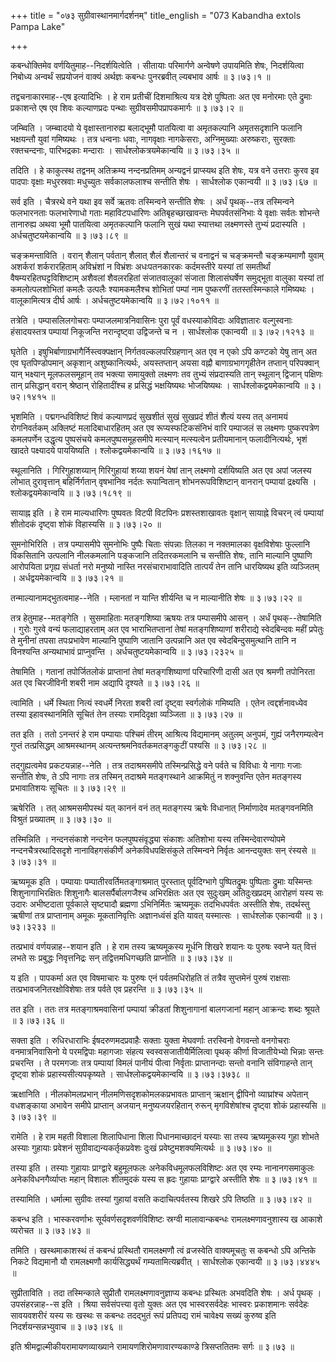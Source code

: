 +++
title = "०७३ सुग्रीवास्थानमार्गदर्शनम्"
title_english = "073 Kabandha extols Pampa Lake"

+++


कबन्धोक्तिमेव वर्णयितुमाह--निदर्शयित्वेति । सीतायाः परिमार्गणे अन्वेषणे
उपायमिति शेषः, निदर्शयित्वा निबोध्य अन्वर्थं सप्रयोजनं वाक्यं अर्थज्ञः
कबन्धः पुनरब्रवीत् ल्यबभाव आर्षः  ॥  ३।७३।१  ॥   

  

तद्वचनाकारमाह--एष इत्यादिभिः । हे राम प्रतीचीं दिशमाश्रित्य यत्र देशे
पुष्पिताः अत एव मनोरमाः एते द्रुमाः प्रकाशन्ते एष एव शिवः कल्याणप्रदः
पन्थाः सुग्रीवसमीपप्रापकमार्गः  ॥  ३।७३।२  ॥   

  

जम्ब्विति । जम्ब्वादयो ये वृक्षास्तानारुह्य बलाद्भूमौ पातयित्वा वा
अमृतकल्पानि अमृतसदृशानि फलानि भक्षयन्तौ युवां गमिष्यथः । तत्र धन्वनाः
धवाः, नागवृक्षाः नागकेसराः, अग्निमुख्याः अरुष्कराः, सुरक्ताः
रक्तचन्दनाः, पारिभद्रकाः मन्दाराः । सार्धश्लोकत्रयमेकान्वयि  ॥  ३।७३।३५
 ॥   

  

तदिति । हे काकुत्स्थ तद्वनम् अतिक्रम्य नन्दनप्रतिमम् अन्यद्वनं
प्राप्स्यथ इति शेषः, यत्र वने उत्तराः कुरव इव पादपाः वृक्षाः मधुरस्रवाः
मधुच्युतः सर्वकालफलाश्च सन्तीति शेषः । सार्धश्लोक एकान्वयी  ॥  ३।७३।६७
 ॥   

  

सर्व इति । चैत्ररथे वने यथा इव सर्वे ऋतवः तस्मिन्वने सन्तीति शेषः ।
अर्धं पृथक्--तत्र तस्मिन्वने फलभारनताः फलभारेणाधो गताः महाविटपधारिणः
अतिबृहच्छाखावन्तः मेघपर्वतसंनिभाः ये वृक्षाः सर्वतः शोभन्ते तानारुह्य
अथवा भूमौ पातयित्वा अमृतकल्पानि फलानि सुखं यथा स्यात्तथा लक्ष्मणस्ते
तुभ्यं प्रदास्यति । अर्धचतुष्टयमेकान्वयि  ॥  ३।७३।८९  ॥   

  

चङ्क्रमन्ताविति । वरान् शैलान् पर्वतान् शैलात् शैलं शैलान्तरं च वनाद्वनं
च चङ्क्रमन्तौ चङ्क्रम्यमाणौ युवाम् अशर्करां शर्करारहिताम् अविभ्रंशां न
विभ्रंशः अधःपतनकारकः कर्दमस्तीरे यस्यां तां समतीर्थां
वैषम्यरहितघट्टविशिष्टाम् अशैवलां शैवलरहितां संजातवालूकां संजाता
शिलासंघर्षेण समुद्भूता वालुका यस्यां तां कमलोत्पलशोभितां कमलैः उत्पलैः
श्यामकमलैश्च शोभितां पम्पां नाम पुष्करणीं ततस्तस्मिन्काले गमिष्यथः ।
वालूकामित्यत्र दीर्घ आर्षः । अर्धचतुष्टयमेकान्वयि  ॥  ३।७२।१०११  ॥   

  

तत्रेति । पम्पासलिलगोचराः पम्पाजलमात्रनिवासिनः पुरा पूर्वं वधस्याकोविदाः
अविज्ञातारः वल्गुस्वनाः हंसादयस्तत्र पम्पायां निकूजन्ति नरान्दृष्ट्वा
उद्विजन्ते च न । सार्धश्लोक एकान्वयी  ॥  ३।७२।१२१३  ॥   

  

घृतेति । इषुभिर्बाणाग्रभागैर्निस्त्वक्पक्षान् निर्गतवल्कलपरिग्रहणान् अत
एव न एको ऽपि कण्टको येषु तान् अत एव घृतपिण्डोपमान् अकृशान्
अशुष्कानित्यर्थः, अयस्तप्तान् अयसा वह्नौ बाणाग्रभागगृहीतेन तप्तान्
परिपक्वान् यान् भक्ष्यान् मूलफलसमूहान् तव भक्त्या समायुक्तो लक्ष्मणः तव
तुभ्यं संप्रदास्यति तान् स्थूलान् द्विजान् पक्षिणः तान् प्रसिद्धान्
वरान् श्रेष्ठान् रोहितादींश्च ह प्रसिद्धं भक्षयिष्यथः भोजयिष्यथः ।
सार्धश्लोकद्वयमेकान्वयि  ॥  ३।७२।१४१५  ॥   

  

भृशमिति । पद्मगन्धविशिष्टं शिवं कल्याणप्रदं सुखशीतं सुखं सुखप्रदं शीतं
शैत्यं यस्य तत् अनामयं रोगनिवर्तकम् अक्लिष्टं मलादिबाधारहितम् अत एव
रूप्यस्फटिकसंनिभं वारि पम्पाजलं स लक्ष्मणः पुष्करपत्रेण कमलपर्णेन
उद्धृत्य पुष्पसंचये कमलपुष्पसमूहसमीपे मत्स्यान् मत्स्यत्वेन प्रतीयमानान्
फलादीनित्यर्थः, भृशं खादते पक्ष्यादये पाययिष्यति । श्लोकद्वयमेकान्वयि  ॥ 
३।७३।१६१७  ॥   

  

स्थूलानिति । गिरिगुहाशय्यान् गिरिगुहायां शय्या शयनं येषां तान् लक्ष्मणो
दर्शयिष्यति अत एव अपां जलस्य लोभात् दुरावृत्तान् बहिर्निर्गतान् वृषभानिव
नर्दतः रूपान्वितान् शोभनरूपविशिष्टान् वानरान् पम्पायां द्रक्ष्यसि ।
श्लोकद्वयमेकान्वयि  ॥  ३।७३।१८१९  ॥   

  

सायाह्न इति । हे राम माल्यधारिणः पुष्पवतः विटपी विटपिनः प्रशस्तशाखावतः
वृक्षान् सायाह्ने विचरन् त्वं पम्पायां शीतोदकं दृष्ट्वा शोकं विहास्यसि
 ॥  ३।७३।२०  ॥   

  

सुमनोभिरिति । तत्र पम्पासमीपे सुमनोभिः पुष्पैः चिताः संपन्नाः तिलका न
नक्तमालका वृक्षविशेषाः फुल्लानि विकसितानि उत्पलानि नीलकमलानि पङ्कजानि
तदितरकमलानि च सन्तीति शेषः, तानि माल्यानि पुष्पाणि आरोपयिता प्रगृह्य
संधर्ता नरो मनुष्यो नास्ति नरसंचाराभावादिति तात्पर्यं तेन तानि धारयिष्यथ
इति व्यञ्जितम् । अर्धद्वयमेकान्वयि  ॥  ३।७३।२१  ॥   

  

तन्माल्यानामद्भुतत्वमाह--नेति । म्लानतां न यान्ति शीर्यन्ति च न
माल्यानीति शेषः  ॥  ३।७३।२२  ॥   

  

तत्र हेतुमाह--मतङ्गेति । सुसमाहिताः मतङ्गशिष्या ऋषयः तत्र पम्पासमीपे
आसन् । अर्धं पृथक्--तेषामिति । गुरोः गुरवे वन्यं फलाद्याहरताम् अत एव
भाराभितप्तानां तेषां मतङ्गशिष्याणां शरीराद्ये स्वेदबिन्दवः महीं प्रपेतुः
ते मुनीनां तपसा तपःप्रभावेण माल्यानि पुष्पाणि जातानि उत्पन्नानि अत एव
स्वेदबिन्दुसमुत्थानि तानि न विनश्यन्ति अन्यथाभावं प्राप्नुवन्ति ।
अर्धचतुष्टयमेकान्वयि  ॥  ३।७३।२३२५  ॥   

  

तेषामिति । गतानां तपोर्जितलोकं प्राप्तानां तेषां मतङ्गशिष्याणां
परिचारिणी दासी अत एव श्रमणी तपोनिरता अत एव चिरजीविनी शबरी नाम अद्यापि
दृश्यते  ॥  ३।७३।२६  ॥   

  

त्वामिति । धर्मे स्थिता नित्यं स्वधर्मे निरता शबरी त्वां दृष्ट्वा
स्वर्गलोकं गमिष्यति । एतेन त्वद्दर्शनावध्येव तस्या इहावस्थानमिति सूचितं
तेन तस्याः रामदिदृक्षा व्यञ्जिता  ॥  ३।७३।२७  ॥   

  

तत इति । ततो ऽनन्तरं हे राम पम्पायाः पश्चिमं तीरम् आश्रित्य विद्यमानम्
अतुलम् अनुपमं, गुह्यं जनैरगम्यत्वेन गुप्तं तत्प्रसिद्धम् आश्रमस्थानम्
अत्यन्तश्रमनिवर्तकमतङ्गकुटीं पश्यसि  ॥  ३।७३।२८  ॥   

  

तद्गुह्यत्वमेव प्रकटयन्नाह--नेति । तत्र तदाश्रमसमीपे तस्मिन्प्रसिद्धे
वने पर्वते च विविधाः ये नागाः गजाः सन्तीति शेषः, ते ऽपि नागाः तत्र
तस्मिन् तदाश्रमे मतङ्गस्थाने आक्रमितुं न शक्नुवन्ति एतेन मतङ्गस्य
प्रभावातिशयः सूचितः  ॥  ३।७३।२९  ॥   

  

ऋषेरिति । तत् आश्रमसमीपस्थं यत् काननं वनं तत् मतङ्गस्य ऋषेः विधानात्
निर्माणादेव मतङ्गवनमिति विश्रुतं प्रख्यातम्  ॥  ३।७३।३०  ॥   

  

तस्मिन्निति । नन्दनसंकाशे नन्दनेन फलपुष्पसंवृद्ध्या संकाशः अतिशोभा यस्य
तस्मिन्देवारण्योपमे नन्दनचैत्ररथादिसदृशे नानाविहगसंकीर्णे
अनेकविधपक्षिसंकुले तस्मिन्वने निर्वृतः आनन्दयुक्तः सन् रंस्यसे  ॥ 
३।७३।३१  ॥   

  

ऋष्यमूक इति । पम्पायाः पम्पातीरवर्तिमतङ्गाश्रमात् पुरस्तात्
पूर्वदिग्भागे पुष्पितद्रुमः पुष्पिताः द्रुमाः यस्मिन्तः
शिशुनागाभिरक्षितः शिशुनागैः बालसर्पैर्बालगजैश्च अभिरक्षितः अत एव
सुदुःखम् अतिदुःखप्रदम् आरोहणं यस्य सः उदारः अभीष्टदाता पूर्वकाले
सृष्ट्यादौ ब्रह्मणा ऽभिनिर्मितः ऋष्यमूकः तदभिधपर्वतः अस्तीति शेषः,
तदर्थस्तु ऋषीणां तत्र प्राप्तानाम् अमूकः मूकतानिवृत्तिः अज्ञानध्वंसं इति
यावत् यस्मात्सः । सार्धश्लोक एकान्वयी  ॥  ३।७३।३२३३  ॥   

  

तत्प्रभावं वर्णयन्नाह--शयान इति । हे राम तस्य ऋष्यमूकस्य मूर्धनि शिखरे
शयानः यः पुरुषः स्वप्ने यत् वित्तं लभते सः प्रबुद्धः निवृत्तनिद्रः सन्
तद्वित्तमधिगच्छति प्राप्नोति  ॥  ३।७३।३४  ॥   

  

य इति । पापकर्मा अत एव विषमाचारः यः पुरुषः एनं पर्वतमधिरोहति तं तत्रैव
सुप्तमेनं पुरुषं राक्षसाः तत्प्रभावजनितरक्षोविशेषाः तत्र पर्वते एव
प्रहरन्ति  ॥  ३।७३।३५  ॥   

  

तत इति । ततः तत्र मतङ्गाश्रमवासिनां पम्पायां क्रीडतां शिशुनागानां
बालगजानां महान् आक्रन्दः शब्दः श्रूयते  ॥  ३।७३।३६  ॥   

  

सक्ता इति । रुधिरधाराभिः ईषदरुणमदप्रवाहैः सक्ताः युक्ता मेघवर्णाः
तरस्विनो वेगवन्तो वनगोचराः वनमात्रनिवासिनो ये परमद्विपाः महागजाः संहत्य
स्वस्वसजातीयैर्मिलित्वा पृथक् कीर्णा विजातीयेभ्यो भिन्नाः सन्तः
प्रचरन्ति । ते परमगजाः तत्र पम्पायां विमलं पानीयं पीत्वा निर्वृताः
प्राप्तानन्दाः सन्तो वनानि संविगाहन्ते तान् दृष्ट्वा शोकं
प्रहास्यसीत्यपकृष्यते । सार्धश्लोकद्वयमेकान्वयि  ॥  ३।७३।३७३८  ॥   

  

ऋक्षानिति । नीलकोमलप्रभान् नीलमणिसदृशकोमलकप्रभावतः प्राप्तान् ऋक्षान्
द्वीपिनो व्याघ्रांश्च अपेतान् वधशङ्काया अभावेन समीपे प्राप्तान् अजयान्
मनुष्यजयरहितान् रुरून् मृगविशेषांश्च दृष्ट्वा शोकं प्रहास्यसि  ॥  ३।७३।३९
 ॥   

  

रामेति । हे राम महती विशाला शिलापिधाना शिला पिधानमाच्छादनं यस्याः सा
तस्य ऋष्यमूकस्य गुहा शोभते अस्याः गुहायाः प्रवेशनं
सुग्रीवाद्यन्यकर्तृकप्रवेशः दुःखं प्रवेष्टुमशक्यमित्यर्थः  ॥  ३।७३।४०
 ॥   

  

तस्या इति । तस्याः गुहायाः प्राग्द्वारे बहुमूलफलः अनेकविधमूलफलविशिष्टः
अत एव रम्यः नानानगसमाकुलः अनेकविधनगैर्व्याप्तः महान् विशालः शीतमुदकं
यस्य स ह्रदः गुहायाः प्राग्द्वारे अस्तीति शेषः  ॥  ३।७३।४१  ॥   

  

तस्यामिति । धर्मात्मा सुग्रीवः तस्यां गुहायां वसति कदाचित्पर्वतस्य शिखरे
ऽपि तिष्ठति  ॥  ३।७३।४२  ॥   

  

कबन्ध इति । भास्करवर्णाभः सूर्यवर्णसदृशवर्णविशिष्टः स्रग्वी
मालावान्कबन्धः रामलक्ष्मणावनुशास्य ख आकाशे व्यरोचत  ॥  ३।७३।४३  ॥   

  

तमिति । खस्थमाकाशस्थं तं कबन्धं प्रस्थितौ रामलक्ष्मणौ त्वं व्रजस्वेति
वाक्यमूचतुः स कबन्धो ऽपि अन्तिके निकटे विद्यमानौ यौ रामलक्ष्मणौ
कार्यसिद्ध्यर्थं गम्यतामित्यब्रवीत् । सार्धश्लोक एकान्वयी  ॥  ३।७३।४४४५
 ॥   

  

सुप्रीताविति । तदा तस्मिन्काले सुप्रीतौ रामलक्ष्मणावनुज्ञाप्य कबन्धः
प्रस्थितः अभवदिति शेषः । अर्ध पृथक् । उपसंहरन्नाह--स इति । श्रिया
सर्वसंपत्त्या वृतो युक्तः अत एव भास्वरसर्वदेहः भास्वरः प्रकाशमानः
सर्वदेहः सावयवशरीरं यस्य सः खस्थः स कबन्धः तदद्भुतं रूपं प्रतिपद्य रामं
चावेक्ष्य सख्यं कुरुष्व इति निदर्शयन्सन्नभ्युवाच  ॥  ३।७३।४६  ॥   

  

इति श्रीमद्वाल्मीकीयरामायणव्याख्याने रामायणशिरोमणावारण्यकाण्डे
त्रिसप्ततितमः सर्गः  ॥  ३।७३  ॥   

  


